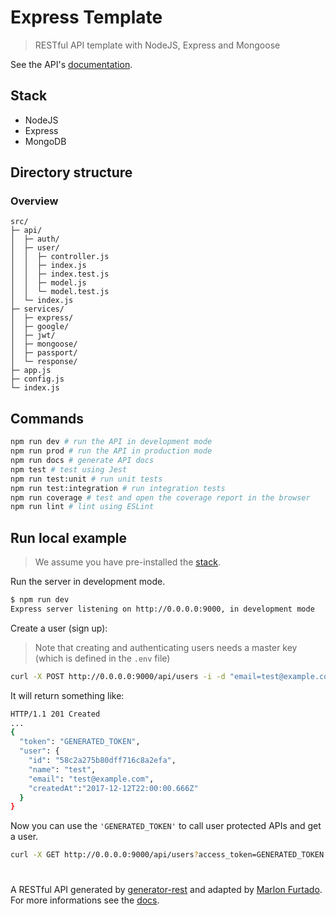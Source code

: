 # Express Template
> RESTful API template with NodeJS, Express and Mongoose

See the API's [documentation](DOCS.md).

## <a name="stack"> </a>Stack
<ul>
<li>NodeJS</li>
<li>Express</li>
<li>MongoDB</li>
</ul>

## Directory structure

### Overview

```
src/
├─ api/
│  ├─ auth/
│  ├─ user/
│  │  ├─ controller.js
│  │  ├─ index.js
│  │  ├─ index.test.js
│  │  ├─ model.js
│  │  └─ model.test.js
│  └─ index.js
├─ services/
│  ├─ express/
│  ├─ google/
│  ├─ jwt/
│  ├─ mongoose/
│  ├─ passport/
│  └─ response/
├─ app.js
├─ config.js
└─ index.js
```

## Commands

```bash
npm run dev # run the API in development mode
npm run prod # run the API in production mode
npm run docs # generate API docs
npm test # test using Jest
npm run test:unit # run unit tests
npm run test:integration # run integration tests
npm run coverage # test and open the coverage report in the browser
npm run lint # lint using ESLint
```


## Run local example
> We assume you have pre-installed the [stack](#stack).

Run the server in development mode.

```bash
$ npm run dev
Express server listening on http://0.0.0.0:9000, in development mode
```

Create a user (sign up):
> Note that creating and authenticating users needs a master key (which is defined in the `.env` file)

```bash
curl -X POST http://0.0.0.0:9000/api/users -i -d "email=test@example.com&password=123456&role=admin&access_token=MASTER_KEY_HERE"
```

It will return something like:
```bash
HTTP/1.1 201 Created
...
{
  "token": "GENERATED_TOKEN",
  "user": {
    "id": "58c2a275b80dff716c8a2efa",
    "name": "test",
    "email": "test@example.com",
    "createdAt":"2017-12-12T22:00:00.666Z"
  }
}
```

Now you can use the `'GENERATED_TOKEN'` to call user protected APIs and get a user.   

```bash
curl -X GET http://0.0.0.0:9000/api/users?access_token=GENERATED_TOKEN
```


  #  
A RESTful API generated by [generator-rest](https://github.com/diegohaz/generator-rest) and adapted by [Marlon Furtado](marlonfurtado.com.br).  
For more informations see the [docs](DOCS.md).